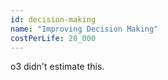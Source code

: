 ```yaml
---
id: decision-making
name: "Improving Decision Making"
costPerLife: 20_000
--- 
```


o3 didn't estimate this.

